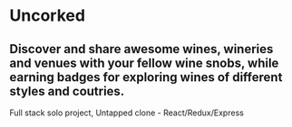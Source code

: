 # Uncorked
## Discover and share awesome wines, wineries and venues with your fellow wine snobs, while earning badges for exploring wines of different styles and coutries. 

Full stack solo project, Untapped clone - React/Redux/Express
